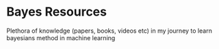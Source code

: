 # Bayes Resources
Plethora of knowledge (papers, books, videos etc) in my journey to learn bayesians method in machine learning
